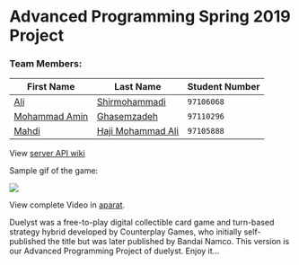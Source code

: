 # Advanced Programming Spring 2019 Project

### Team Members:
First Name | Last Name | Student Number
--- | --- | ---
[Ali](https://github.com/alishirmohammadi) | [Shirmohammadi](https://github.com/alishirmohammadi) | `97106068`
[Mohammad Amin](https://github.com/maghasemzadeh) | [Ghasemzadeh](https://github.com/maghasemzadeh) | `97110296`
[Mahdi](https://github.com/mahdi5235) | [Haji Mohammad Ali](https://github.com/mahdi5235) | `97105888`

View [server API wiki](https://github.com/aps2019project/project-5/wiki/Server-API-URLs)

Sample gif of the game:


![](game.gif)


View complete Video in [aparat](https://www.aparat.com/v/yKeV3).


Duelyst was a free-to-play digital collectible card game and turn-based strategy hybrid developed by Counterplay Games, who initially self-published the title but was later published by Bandai Namco. This version is our Advanced Programming Project of 
duelyst. Enjoy it...
